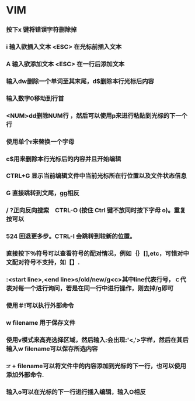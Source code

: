 # VIM

### 按下x 键将错误字符删除掉

### i   输入欲插入文本   &lt;ESC&gt;             在光标前插入文本

### A   输入欲添加文本   &lt;ESC&gt;             在一行后添加文本

### 输入dw删除一个单词至其末尾，d$删除本行光标后内容

### 输入数字0移动到行首

### &lt;NUM&gt;dd删除NUM行 ，然后可以使用p来进行粘贴到光标的下一个行

### 使用单个r来替换一个字母

### c$用来删除本行光标后的内容并且开始编辑

### CTRL+G 显示当前编辑文件中当前光标所在行位置以及文件状态信息

### G 直接跳转到文尾，gg相反

### / ?正向反向搜索　CTRL-O \(按住 Ctrl 键不放同时按下字母 o\)。重复按可以

### 524      回退更多步。CTRL-I 会跳转到较新的位置。

### 直接按下％符号可以查看符号的配对情况，例如｛｝\[\],etc，可惜对中文配对符号不支持，如【】.

### :&lt;start line&gt;,&lt;end line&gt;s/old/new/g&lt;c&gt;其中line代表行号，ｃ代表对每一个进行询问，若是在同一行中进行操作，则去掉/g即可

### 使用＃!可以执行外部命令

### w filename 用于保存文件

### 使用v模式来高亮选择区域，然后输入:会出现:'&lt;,'&gt;字样，然后在其后输入w filename可以保存所选内容

### :r + filename可以将文件中的内容添加到光标的下一行，也可以使用添加外部命令.

### 输入o可以在光标的下一行进行插入编辑，输入O相反



